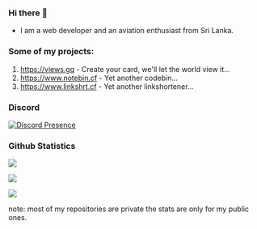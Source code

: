 ### Hi there 👋


- I am a web developer and an aviation enthusiast from Sri Lanka.


### Some of my projects:

1. https://views.gq - Create your card, we'll let the world view it...
2. https://www.notebin.cf - Yet another codebin...
3. https://www.linkshrt.cf - Yet another linkshortener...


### Discord

[![Discord Presence](https://lanyard.cnrad.dev/api/818903544723406858)](https://discord.com/users/818903544723406858)


### Github Statistics

![](https://github-readme-stats.vercel.app/api?username=spicybirsge&show_icons=true&theme=dracula&hide=[%22issues%22])

![](https://github-profile-trophy.vercel.app/?username=spicybirsge&theme=dracula)

![](https://github-readme-stats.vercel.app/api/top-langs?username=spicybirsge&show_icons=true&theme=dracula&layout=compact)

note: most of my repositories are private the stats are only for my public ones.
